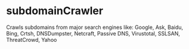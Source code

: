 # subdomainCrawler
Crawls subdomains from major search engines like: 
Google, Ask, Baidu, Bing, Crtsh, DNSDumpster, Netcraft, Passive DNS, Virustotal, SSLSAN, ThreatCrowd, Yahoo
